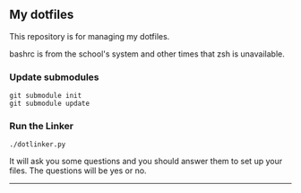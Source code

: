 ## My dotfiles

This repository is for managing my dotfiles.

bashrc is from the school's system and other times that zsh is unavailable.

### Update submodules

    git submodule init
    git submodule update

### Run the Linker

    ./dotlinker.py

It will ask you some questions and you should answer them to set up your files.
The questions will be yes or no.

***
